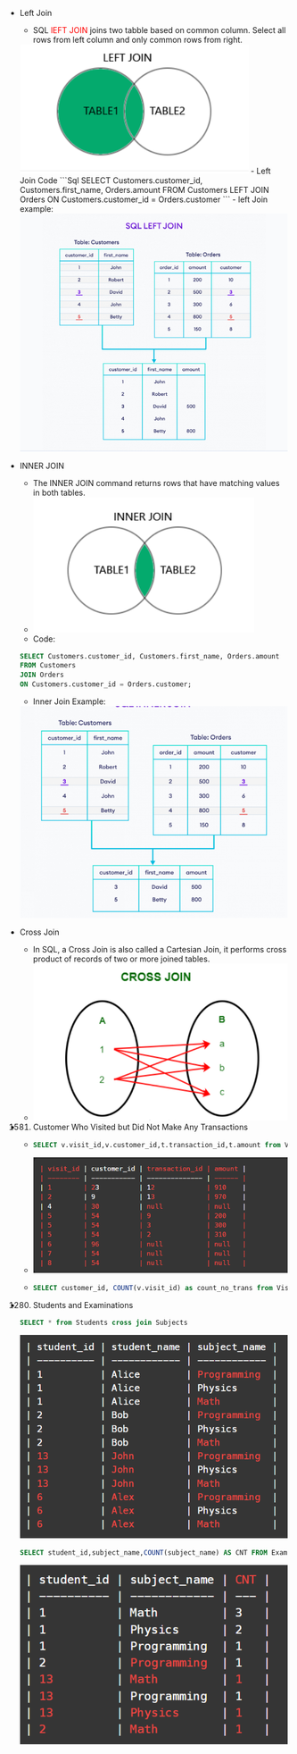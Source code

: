 - Left Join
  - SQL <span style="color:red;">lEFT JOIN </span> joins two tabble based on common column. Select all rows from left column and only common rows from right.
  <img src="left_join.png">
  - Left Join Code
    ```Sql
    SELECT Customers.customer_id, Customers.first_name, Orders.amount
    FROM Customers
    LEFT JOIN Orders
    ON Customers.customer_id = Orders.customer
    ```
  - left Join example:
  <img src="left_join2.png">

- INNER JOIN
    - The INNER JOIN command returns rows that have matching values in both tables.
    - <img src="inner_join.png">
    - Code:
    ```sql
    SELECT Customers.customer_id, Customers.first_name, Orders.amount
    FROM Customers
    JOIN Orders
    ON Customers.customer_id = Orders.customer;
    ```
    - Inner Join Example:
    <img src="inner_join2.png">

- Cross Join
  - In SQL, a Cross Join is also called a Cartesian Join, it performs cross product of records of two or more joined tables.
  - <img src="cross.png">
- 1581. Customer Who Visited but Did Not Make Any Transactions
  - ```sql
    SELECT v.visit_id,v.customer_id,t.transaction_id,t.amount from Visits v left join Transactions t on v.visit_id = t.visit_id
    ```
  - <img src="1581_left_join.png">
  - ```sql
    SELECT customer_id, COUNT(v.visit_id) as count_no_trans from Visits v left join Transactions t on v.visit_id = t.visit_id where transaction_id IS NULL GROUP BY customer_id 
    ```

- 1280. Students and Examinations
  ``` sql
  SELECT * from Students cross join Subjects
  ```
  <img src="1280_cross.png">

  ```sql
  SELECT student_id,subject_name,COUNT(subject_name) AS CNT FROM Examinations GROUP BY student_id,subject_name
  ```
  <img src="1280_cross2.png">